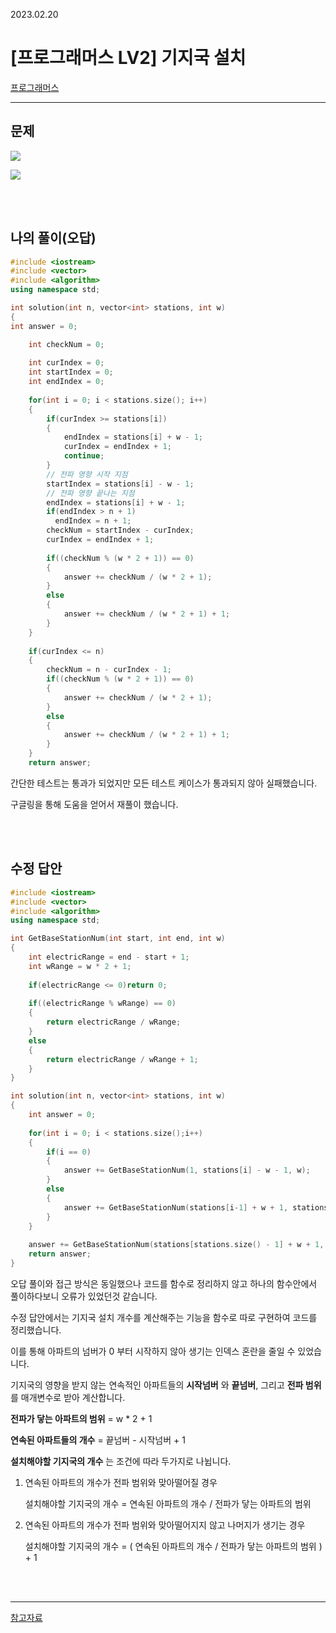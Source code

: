 2023.02.20

# __[프로그래머스 LV2] 기지국 설치__


[프로그래머스](https://school.programmers.co.kr/learn/courses/30/lessons/12979#qna)

---- 

## __문제__

<img src="https://user-images.githubusercontent.com/80774412/220029248-c9165f5e-f698-425c-bddb-866031aff710.PNG"></img>

<img src="https://user-images.githubusercontent.com/80774412/220029267-90e3cd13-89f6-4d0f-9394-0af384bbdbcc.PNG"></img>

<br><br>


## __나의 풀이__(오답)

```c++
#include <iostream>
#include <vector>
#include <algorithm>
using namespace std;

int solution(int n, vector<int> stations, int w)
{
int answer = 0;

    int checkNum = 0;
    
    int curIndex = 0;
    int startIndex = 0;
    int endIndex = 0;
    
    for(int i = 0; i < stations.size(); i++)
    {
        if(curIndex >= stations[i])
        {
            endIndex = stations[i] + w - 1;
            curIndex = endIndex + 1;
            continue;
        }
        // 전파 영향 시작 지점
        startIndex = stations[i] - w - 1;
        // 전파 영향 끝나는 지점
        endIndex = stations[i] + w - 1;
        if(endIndex > n + 1)
          endIndex = n + 1;
        checkNum = startIndex - curIndex;
        curIndex = endIndex + 1;
        
        if((checkNum % (w * 2 + 1)) == 0)
        {
            answer += checkNum / (w * 2 + 1);
        }
        else
        {
            answer += checkNum / (w * 2 + 1) + 1;
        }
    }
    
    if(curIndex <= n)
    {
        checkNum = n - curIndex - 1;
        if((checkNum % (w * 2 + 1)) == 0)
        {
            answer += checkNum / (w * 2 + 1);
        }
        else
        {
            answer += checkNum / (w * 2 + 1) + 1;
        }
    }
    return answer;
```

간단한 테스트는 통과가 되었지만 모든 테스트 케이스가 통과되지 않아 실패했습니다.

구글링을 통해 도움을 얻어서 재풀이 했습니다.

<br><Br>

## __수정 답안__

```c++
#include <iostream>
#include <vector>
#include <algorithm>
using namespace std;

int GetBaseStationNum(int start, int end, int w)
{
    int electricRange = end - start + 1;
    int wRange = w * 2 + 1;
    
    if(electricRange <= 0)return 0;
    
    if((electricRange % wRange) == 0)
    {
        return electricRange / wRange;
    }
    else
    {
        return electricRange / wRange + 1;
    }
}

int solution(int n, vector<int> stations, int w)
{
    int answer = 0;
    
    for(int i = 0; i < stations.size();i++)
    {
        if(i == 0)
        {
            answer += GetBaseStationNum(1, stations[i] - w - 1, w);
        }
        else
        {
            answer += GetBaseStationNum(stations[i-1] + w + 1, stations[i] - w - 1, w);
        }
    }
    
    answer += GetBaseStationNum(stations[stations.size() - 1] + w + 1, n , w);
    return answer;
}
```

오답 풀이와 접근 방식은 동일했으나 코드를 함수로 정리하지 않고 하나의 함수안에서 풀이하다보니 오류가 있었던것 같습니다.

수정 답안에서는 기지국 설치 개수를 계산해주는 기능을 함수로 따로 구현하여 코드를 정리했습니다.

이를 통해 아파트의 넘버가 0 부터 시작하지 않아 생기는 인덱스 혼란을 줄일 수 있었습니다.

기지국의 영향을 받지 않는 연속적인 아파트들의 __시작넘버__ 와 __끝넘버__, 그리고 __전파 범위__ 를 매개변수로 받아 계산합니다.

__전파가 닿는 아파트의 범위__ = w * 2 + 1

__연속된 아파트들의 개수__ = 끝넘버 - 시작넘버 + 1

__설치해야할 기지국의 개수__ 는 조건에 따라 두가지로 나뉩니다.

1. 연속된 아파트의 개수가 전파 범위와 맞아떨어질 경우

    설치해야할 기지국의 개수 = 연속된 아파트의 개수 / 전파가 닿는 아파트의 범위

2. 연속된 아파트의 개수가 전파 범위와 맞아떨어지지 않고 나머지가 생기는 경우

    설치해야할 기지국의 개수 = ( 연속된 아파트의 개수 / 전파가 닿는 아파트의 범위 ) + 1

<br><br>

----

[참고자료](https://yabmoons.tistory.com/635)
